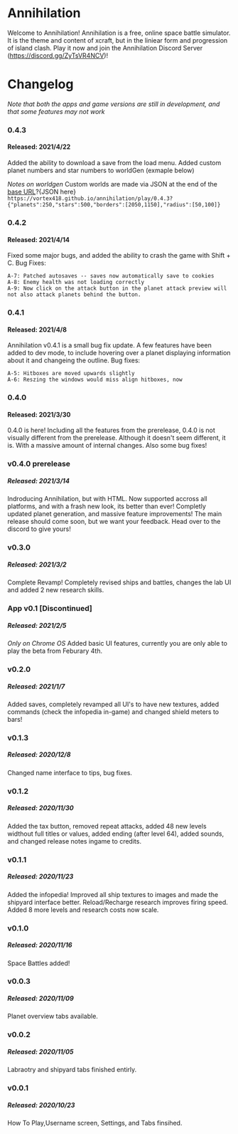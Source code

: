 # Annihilation

 Welcome to Annihilation! Annihilation is a free, online space battle simulator. It is the theme and content of xcraft, but in the liniear form and progression of island clash. Play it now and join the Annihilation Discord Server (https://discord.gg/ZyTsVR4NCV)!
 
# Changelog

*Note that both the apps and game versions are still in development, and that some features may not work*

### 0.4.3
#### Released: 2021/4/22

Added the ability to download a save from the load menu. Added custom planet numbers and star numbers to worldGen (exmaple below)


*Notes on worldgen*
Custom worlds are made via JSON at the end of the [base URL](https://vortex418.github.io/annihilation/play/beta)?{JSON here}
`https://vortex418.github.io/annihilation/play/0.4.3?{"planets":250,"stars":500,"borders":[2050,1150],"radius":[50,100]}`

### 0.4.2
#### Released: 2021/4/14

Fixed some major bugs, and added the ability to crash the game with Shift + C. Bug Fixes:

	A-7: Patched autosaves -- saves now automatically save to cookies
	A-8: Enemy health was not loading correctly
	A-9: Now click on the attack button in the planet attack preview will not also attack planets behind the button.

### 0.4.1
#### Released: 2021/4/8

Annihilation v0.4.1 is a small bug fix update. A few features have been added to dev mode, to include hovering over a planet displaying information about it and changeing the outline. Bug fixes:

	A-5: Hitboxes are moved upwards slightly
	A-6: Reszing the windows would miss align hitboxes, now  

### 0.4.0
#### Released: 2021/3/30

0.4.0 is here! Including all the features from the prerelease, 0.4.0 is not visually different from the prerelease. Although it doesn't seem different, it is. With a massive amount of internal changes. Also some bug fixes! 

### v0.4.0 prerelease
##### Released: 2021/3/14

Indroducing Annihilation, but with HTML. Now supported accross all platforms, and with a frash new look, its better than ever! Completly updated planet generation, and massive feature improvements! The main release should come soon, but we want your feedback. Head over to the discord to give yours!

### v0.3.0
##### Released: 2021/3/2

Complete Revamp! Completely revised ships and battles, changes the lab UI and added 2 new research skills.

### App v0.1 \[Discontinued\]
##### Released: 2021/2/5

*Only on Chrome OS*
Added basic UI features, currently you are only able to play the beta from Feburary 4th.

### v0.2.0
##### Released: 2021/1/7

 Added saves, completely revamped all UI's to have new textures, added commands (check the infopedia in-game) and changed shield meters to bars! 

### v0.1.3
##### Released: 2020/12/8

Changed name interface to tips, bug fixes.

### v0.1.2	
##### Released: 2020/11/30

Added the tax button, removed repeat attacks, added 48 new levels widthout full titles or values, added ending (after level 64), added sounds, and changed release notes ingame to credits. 

### v0.1.1	
##### Released: 2020/11/23

Added the infopedia! Improved all ship textures to images and made the shipyard interface better. Reload/Recharge research improves firing speed. Added 8 more levels and research costs now scale.

### v0.1.0	
##### Released: 2020/11/16	

Space Battles added!

### v0.0.3	
##### Released: 2020/11/09

Planet overview tabs available.

### v0.0.2	
##### Released: 2020/11/05

Labraotry and shipyard tabs finished entirly.

### v0.0.1
##### Released: 2020/10/23	

How To Play,Username screen, Settings, and Tabs finsihed.
